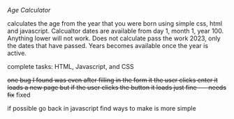 *Age Calculator*

calculates the age from the year that you were born using simple css, html and javascript.
Calcualtor dates are available from day 1, month 1, year 100. Anything lower will not work. Does not calculate pass the work 2023, only the dates that have passed. Years becomes available once the year is active.

complete tasks: HTML, Javascript, and CSS


~~one bug I found was even after filling in the form it the user clicks enter it loads a new page but if the user clicks the button it loads just fine --- needs fix~~ fixed

if possible go back in javascript find ways to make is more simple
